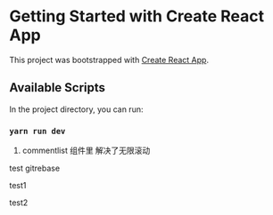 # Getting Started with Create React App

This project was bootstrapped with [Create React App](https://github.com/facebook/create-react-app).

## Available Scripts

In the project directory, you can run:

### `yarn run dev`

1. commentlist 组件里 解决了无限滚动

test gitrebase

test1

test2
